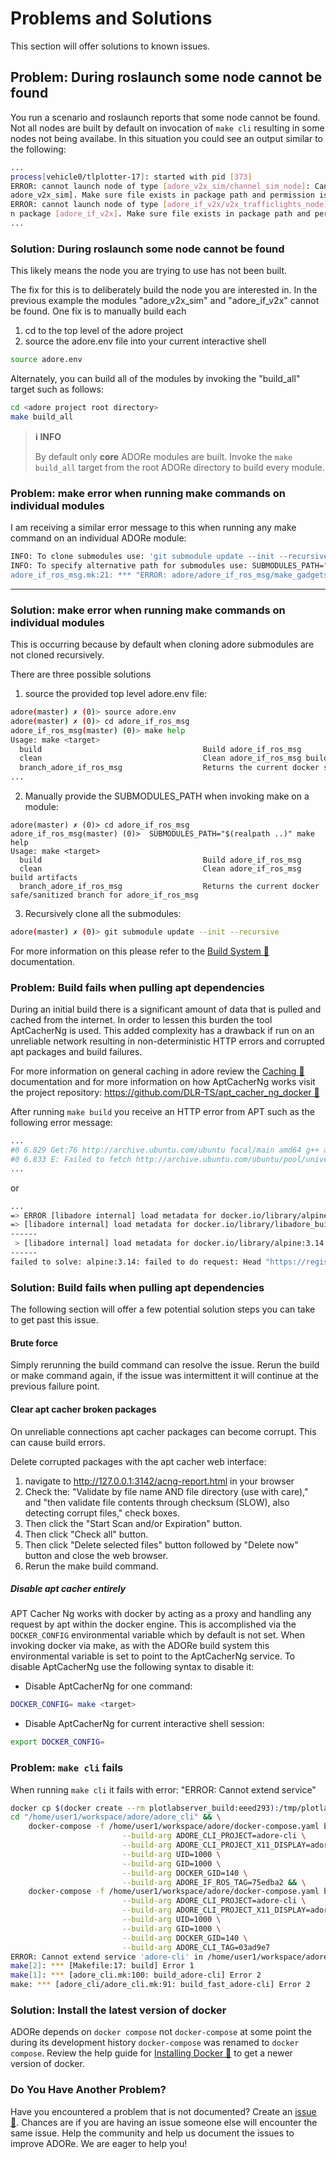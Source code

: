 # Problems and Solutions
This section will offer solutions to known issues.


## Problem: During roslaunch some node cannot be found
You run a scenario and roslaunch reports that some node cannot be found. Not
all nodes are built by default on invocation of `make cli` resulting in some
nodes not being availabe. In this situation you could see an output similar 
to the following:

```bash
...
process[vehicle0/tlplotter-17]: started with pid [373]
ERROR: cannot launch node of type [adore_v2x_sim/channel_sim_node]: Cannot locate node of type [channel_sim_node] in package [
adore_v2x_sim]. Make sure file exists in package path and permission is set to executable (chmod +x)                          
ERROR: cannot launch node of type [adore_if_v2x/v2x_trafficlights_node]: Cannot locate node of type [v2x_trafficlights_node] i
n package [adore_if_v2x]. Make sure file exists in package path and permission is set to executable (chmod +x) 
...
```

### Solution: During roslaunch some node cannot be found
This likely means the node you are trying to use has not been built.

The fix for this is to deliberately build the node you are interested in. In the 
previous example the modules "adore_v2x_sim" and "adore_if_v2x" cannot be found.
One fix is to manually build each
1. cd to the top level of the adore project
2. source the adore.env file into your current interactive shell
```bash
source adore.env
```

Alternately, you can build all of the modules by invoking the "build_all" target
such as follows:
```bash
cd <adore project root directory>
make build_all
```

> **ℹ️ INFO**
>
> By default only **core** ADORe modules are built. Invoke the `make build_all`
> target from the root ADORe directory to build every module.


### Problem: make error when running make commands on individual modules
I am receiving a similar error message to this when running any make command
on an individual ADORe module:
```bash
INFO: To clone submodules use: 'git submodule update --init --recursive'
INFO: To specify alternative path for submodules use: SUBMODULES_PATH="<path to submodules>" make build'
adore_if_ros_msg.mk:21: *** "ERROR: adore/adore_if_ros_msg/make_gadgets does not exist. Did you clone the submodules?".  Stop.
```
---

### Solution: make error when running make commands on individual modules
This is occurring because by default when cloning adore submodules are not cloned
recursively.

There are three possible solutions

1. source the provided top level adore.env file:
```bash
adore(master) ✗ (0)> source adore.env
adore(master) ✗ (0)> cd adore_if_ros_msg
adore_if_ros_msg(master) (0)> make help
Usage: make <target>
  build                                    Build adore_if_ros_msg
  clean                                    Clean adore_if_ros_msg build artifacts
  branch_adore_if_ros_msg                  Returns the current docker safe/sanitized branch for adore_if_ros_msg
...
```
2. Manually provide the SUBMODULES_PATH when invoking make on a module:
```
adore(master) ✗ (0)> cd adore_if_ros_msg
adore_if_ros_msg(master) (0)>  SUBMODULES_PATH="$(realpath ..)" make help
Usage: make <target>
  build                                    Build adore_if_ros_msg
  clean                                    Clean adore_if_ros_msg build artifacts
  branch_adore_if_ros_msg                  Returns the current docker safe/sanitized branch for adore_if_ros_msg
```
3. Recursively clone all the submodules:
```bash
adore(master) ✗ (0)> git submodule update --init --recursive
```
For more information on this please refer to the [Build System 🔗](system_and_development/build_system.md) documentation.


### Problem: Build fails when pulling apt dependencies
During an initial build there is a significant amount of data that is pulled and 
cached from the internet. In order to lessen this burden the tool AptCacherNg is
used. This added complexity has a drawback if run on an unreliable network 
resulting in non-deterministic HTTP errors and corrupted apt packages and build
failures.

For more information on general caching in adore review the
[Caching 🔗](system_and_development/caching.md)
documentation and for more information on how AptCacherNg works visit the
project repository: [https://github.com/DLR-TS/apt_cacher_ng_docker 🔗](https://github.com/DLR-TS/apt_cacher_ng_docker)

After running `make build` you receive an HTTP error from APT such as the
following error message:

```bash
...
#0 6.829 Get:76 http://archive.ubuntu.com/ubuntu focal/main amd64 g++ amd64 4:9.3.0-1ubuntu2 [1604 B]
#0 6.833 E: Failed to fetch http://archive.ubuntu.com/ubuntu/pool/universe/a/asciidoc/asciidoc-common_9.0.0~rc1-1_all.deb  503  Resource temporarily unavailable [IP: 127.0.0.1 3142]
...
```
or
```bash
...
=> ERROR [libadore internal] load metadata for docker.io/library/alpine:3.14
=> [libadore internal] load metadata for docker.io/library/libadore_build:1d0db8b
------
 > [libadore internal] load metadata for docker.io/library/alpine:3.14
------
failed to solve: alpine:3.14: failed to do request: Head "https://registry-1.docker.io/v2/library/alpine/manifests/3.14": dial tcp: lookup registry-1.docker.io on 127.0.0.53:53: server misbehaving
```


### Solution: Build fails when pulling apt dependencies
The following section will offer a few potential solution steps you can take
to get past this issue.


#### Brute force
Simply rerunning the build command can resolve the issue. Rerun the build or make
command again, if the issue was intermittent it will continue at the previous 
failure point.

#### Clear apt cacher broken packages
On unreliable connections apt cacher packages can become corrupt. This can cause
build errors.

Delete corrupted packages with the apt cacher web interface:

1. navigate to http://127.0.0.1:3142/acng-report.html in your browser 
2. Check the: "Validate by file name AND file directory (use with care)," and "then validate file contents through checksum (SLOW), also detecting corrupt files," check boxes.
3. Then click the "Start Scan and/or Expiration" button.
4. Then click "Check all" button. 
5. Then click "Delete selected files" button followed by "Delete now" button and close the web browser.
6. Rerun the make build command.


##### Disable apt cacher entirely
APT Cacher Ng works with docker by acting as a proxy and handling any request by
apt within the docker engine.  This is accomplished via the `DOCKER_CONFIG`
environmental variable which by default is not set.  When invoking docker via
make, as with the ADORe build system this environmental variable is set to point
to the AptCacherNg service. To disable AptCacherNg use the following syntax to 
disable it: 

 - Disable AptCacherNg for one command:
```bash
DOCKER_CONFIG= make <target>
```

- Disable AptCacherNg for current interactive shell session:
```bash
export DOCKER_CONFIG= 
```

### Problem: `make cli` fails
When running `make cli` it fails with error: "ERROR: Cannot extend service"

```bash
docker cp $(docker create --rm plotlabserver_build:eeed293):/tmp/plotlabserver/plotlabserver/build "/home/user1/workspace/adore/plotlabserver/plotlabserver"
cd "/home/user1/workspace/adore/adore_cli" && \
    docker-compose -f /home/user1/workspace/adore/docker-compose.yaml build adore-cli \
                         --build-arg ADORE_CLI_PROJECT=adore-cli \
                         --build-arg ADORE_CLI_PROJECT_X11_DISPLAY=adore-cli_x11-display \
                         --build-arg UID=1000 \
                         --build-arg GID=1000 \
                         --build-arg DOCKER_GID=140 \
                         --build-arg ADORE_IF_ROS_TAG=75edba2 && \
    docker-compose -f /home/user1/workspace/adore/docker-compose.yaml build adore-cli_x11-display \
                         --build-arg ADORE_CLI_PROJECT=adore-cli \
                         --build-arg ADORE_CLI_PROJECT_X11_DISPLAY=adore-cli_x11-display \
                         --build-arg UID=1000 \
                         --build-arg GID=1000 \
                         --build-arg DOCKER_GID=140 \
                         --build-arg ADORE_CLI_TAG=03ad9e7
ERROR: Cannot extend service 'adore-cli' in /home/user1/workspace/adore/adore_cli/adore_cli.yaml: services with 'depends_on' cannot be extended
make[2]: *** [Makefile:17: build] Error 1
make[1]: *** [adore_cli.mk:100: build_adore-cli] Error 2
make: *** [adore_cli/adore_cli.mk:91: build_fast_adore-cli] Error 2
```
### Solution: Install the latest version of docker 
ADORe depends on `docker compose` not `docker-compose` at some point the during
its development history `docker-compose` was renamed to `docker compose`. Review
the help guide for [Installing Docker 🔗](setup/installing_docker.md) to get a 
newer version of docker.


### Do You Have Another Problem?
Have you encountered a problem that is not documented? Create an 
[issue 🔗](https://github.com/eclipse/adore/issues). Chances are if you are 
having an issue someone else will encounter the same issue.  Help the community
and help us document the issues to improve ADORe. We are eager to help you!
